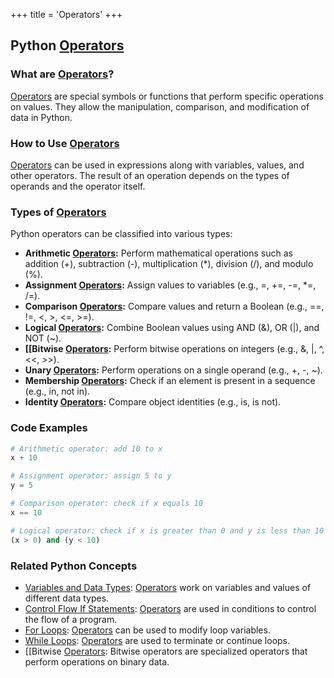 +++
 title = 'Operators'
+++
## Python [Operators](./../operators/)

### What are [Operators](./../operators/)?
 [Operators](./../operators/) are special symbols or functions that perform specific operations on values. They allow the manipulation, comparison, and modification of data in Python.

### How to Use [Operators](./../operators/)
 [Operators](./../operators/) can be used in expressions along with variables, values, and other operators. The result of an operation depends on the types of operands and the operator itself.

### Types of [Operators](./../operators/)

Python operators can be classified into various types:

- **Arithmetic [Operators](./../operators/):** Perform mathematical operations such as addition (+), subtraction (-), multiplication (*), division (/), and modulo (%).
- **Assignment [Operators](./../operators/):** Assign values to variables (e.g., =, +=, -=, *=, /=).
- **Comparison [Operators](./../operators/):** Compare values and return a Boolean (e.g., ==, !=, <, >, <=, >=).
- **Logical [Operators](./../operators/):** Combine Boolean values using AND (&), OR (|), and NOT (~).
- **[[Bitwise [Operators](./../operators/):** Perform bitwise operations on integers (e.g., &, |, ^, <<, >>).
- **Unary [Operators](./../operators/):** Perform operations on a single operand (e.g., +, -, ~).
- **Membership [Operators](./../operators/):** Check if an element is present in a sequence (e.g., in, not in).
- **Identity [Operators](./../operators/):** Compare object identities (e.g., is, is not).

### Code Examples

```python
# Arithmetic operator: add 10 to x
x + 10
```

```python
# Assignment operator: assign 5 to y
y = 5
```

```python
# Comparison operator: check if x equals 10
x == 10
```

```python
# Logical operator: check if x is greater than 0 and y is less than 10
(x > 0) and (y < 10)
```

### Related Python Concepts

- [Variables and Data Types](./../variables-and-data-types/): [Operators](./../operators/) work on variables and values of different data types.
- [Control Flow If Statements](./../control-flow-if-statements/): [Operators](./../operators/) are used in conditions to control the flow of a program.
- [For Loops](./../for-loops/): [Operators](./../operators/) can be used to modify loop variables.
- [While Loops](./../while-loops/): [Operators](./../operators/) are used to terminate or continue loops.
- [[Bitwise [Operators](./../operators/): Bitwise operators are specialized operators that perform operations on binary data.